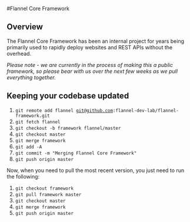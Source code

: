 #Flannel Core Framework

## Overview
The Flannel Core Framework has been an internal project for years being primarily used to rapidly deploy websites and REST APIs without the overhead.

*Please note - we are currently in the process of making this a public framework, so please bear with us over the next few weeks as we pull everything together.*

## Keeping your codebase updated
1. <code>git remote add flannel git@github.com:flannel-dev-lab/flannel-framework.git</code>
2. <code>git fetch flannel</code>
3. <code>git checkout -b framework flannel/master</code>
4. <code>git checkout master</code>
5. <code>git merge framework</code>
6. <code>git add -A</code>
7. <code>git commit -m "Merging Flannel Core Framework"</code>
8. <code>git push origin master</code>

Now, when you need to pull the most recent version, you just need to run the following:
1. <code>git checkout framework</code>
2. <code>git pull framework master</code>
3. <code>git checkout master</code>
4. <code>git merge framework</code>
5. <code>git push origin master</code>
